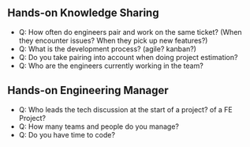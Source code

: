 ## Hands-on Knowledge Sharing
- Q: How often do engineers pair and work on the same ticket? (When they encounter issues? When they pick up new features?)
- Q: What is the development process? (agile? kanban?)
- Q: Do you take pairing into account when doing project estimation?  
- Q: Who are the engineers currently working in the team?

## Hands-on Engineering Manager
- Q: Who leads the tech discussion at the start of a project? of a FE Project?
- Q: How many teams and people do you manage?
- Q: Do you have time to code?
